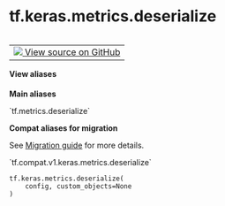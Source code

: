 <div itemscope itemtype="http://developers.google.com/ReferenceObject">
<meta itemprop="name" content="tf.keras.metrics.deserialize" />
<meta itemprop="path" content="Stable" />
</div>

# tf.keras.metrics.deserialize

<!-- Insert buttons and diff -->

<table class="tfo-notebook-buttons tfo-api nocontent" align="left">
<td>
  <a target="_blank" href="https://github.com/tensorflow/tensorflow/blob/r2.2/tensorflow/python/keras/metrics.py#L3343-L3349">
    <img src="https://www.tensorflow.org/images/GitHub-Mark-32px.png" />
    View source on GitHub
  </a>
</td>
</table>





<section class="expandable">
  <h4 class="showalways">View aliases</h4>
  <p>
<b>Main aliases</b>
<p>`tf.metrics.deserialize`</p>

<b>Compat aliases for migration</b>
<p>See
<a href="https://www.tensorflow.org/guide/migrate">Migration guide</a> for
more details.</p>
<p>`tf.compat.v1.keras.metrics.deserialize`</p>
</p>
</section>

<pre class="devsite-click-to-copy prettyprint lang-py tfo-signature-link">
<code>tf.keras.metrics.deserialize(
    config, custom_objects=None
)
</code></pre>



<!-- Placeholder for "Used in" -->
